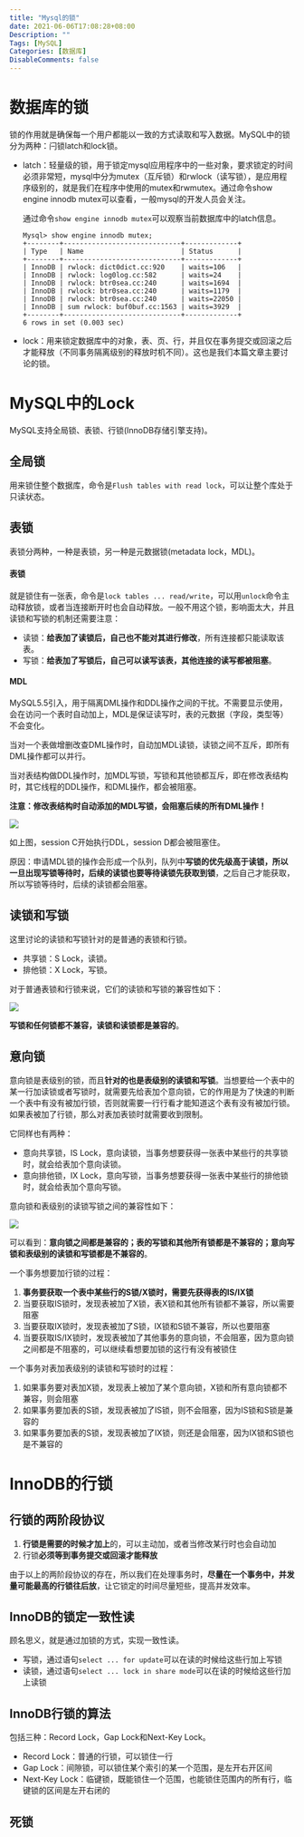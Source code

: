 ```yaml
---
title: "Mysql的锁"
date: 2021-06-06T17:08:28+08:00
Description: ""
Tags: [MySQL]
Categories: [数据库]
DisableComments: false
---
```


# 数据库的锁

锁的作用就是确保每一个用户都能以一致的方式读取和写入数据。MySQL中的锁分为两种：闩锁latch和lock锁。

- latch：轻量级的锁，用于锁定mysql应用程序中的一些对象，要求锁定的时间必须非常短，mysql中分为mutex（互斥锁）和rwlock（读写锁），是应用程序级别的，就是我们在程序中使用的mutex和rwmutex。通过命令show engine innodb mutex可以查看，一般mysql的开发人员会关注。

  通过命令`show engine innodb mutex`可以观察当前数据库中的latch信息。

  ```mysql
  Mysql> show engine innodb mutex;
  +--------+-----------------------------+-------------+
  | Type   | Name                        | Status      |
  +--------+-----------------------------+-------------+
  | InnoDB | rwlock: dict0dict.cc:920    | waits=106   |
  | InnoDB | rwlock: log0log.cc:582      | waits=24    |
  | InnoDB | rwlock: btr0sea.cc:240      | waits=1694  |
  | InnoDB | rwlock: btr0sea.cc:240      | waits=1179  |
  | InnoDB | rwlock: btr0sea.cc:240      | waits=22050 |
  | InnoDB | sum rwlock: buf0buf.cc:1563 | waits=3929  |
  +--------+-----------------------------+-------------+
  6 rows in set (0.003 sec)
  ```

- lock：用来锁定数据库中的对象，表、页、行，并且仅在事务提交或回滚之后才能释放（不同事务隔离级别的释放时机不同）。这也是我们本篇文章主要讨论的锁。



# MySQL中的Lock

MySQL支持全局锁、表锁、行锁(InnoDB存储引擎支持)。

## 全局锁

用来锁住整个数据库，命令是`Flush tables with read lock`，可以让整个库处于只读状态。

## 表锁

表锁分两种，一种是表锁，另一种是元数据锁(metadata lock，MDL)。

#### 表锁

就是锁住有一张表，命令是`lock tables ... read/write`，可以用`unlock`命令主动释放锁，或者当连接断开时也会自动释放。一般不用这个锁，影响面太大，并且读锁和写锁的机制还需要注意：

- 读锁：**给表加了读锁后，自己也不能对其进行修改**，所有连接都只能读取该表。
- 写锁：**给表加了写锁后，自己可以读写该表，其他连接的读写都被阻塞**。

#### MDL

MySQL5.5引入，用于隔离DML操作和DDL操作之间的干扰。不需要显示使用，会在访问一个表时自动加上，MDL是保证读写时，表的元数据（字段，类型等）不会变化。

当对一个表做增删改查DML操作时，自动加MDL读锁，读锁之间不互斥，即所有DML操作都可以并行。

当对表结构做DDL操作时，加MDL写锁，写锁和其他锁都互斥，即在修改表结构时，其它线程的DDL操作，和DML操作，都会被阻塞。

**注意：修改表结构时自动添加的MDL写锁，会阻塞后续的所有DML操作！**

![](/images/lock/mdl.png)

如上图，session C开始执行DDL，session D都会被阻塞住。

原因：申请MDL锁的操作会形成一个队列，队列中**写锁的优先级高于读锁，所以一旦出现写锁等待时，后续的读锁也要等待读锁先获取到锁**，之后自己才能获取，所以写锁等待时，后续的读锁都会阻塞。

## 读锁和写锁

这里讨论的读锁和写锁针对的是普通的表锁和行锁。

- 共享锁：S Lock，读锁。
- 排他锁：X Lock，写锁。

对于普通表锁和行锁来说，它们的读锁和写锁的兼容性如下：

![](/images/lock/SX.png)

**写锁和任何锁都不兼容，读锁和读锁都是兼容的**。

## 意向锁

意向锁是表级别的锁，而且**针对的也是表级别的读锁和写锁**。当想要给一个表中的某一行加读锁或者写锁时，就需要先给表加个意向锁，它的作用是为了快速的判断一个表中有没有被加行锁，否则就需要一行行看才能知道这个表有没有被加行锁。如果表被加了行锁，那么对表加表锁时就需要收到限制。

它同样也有两种：

- 意向共享锁，IS Lock，意向读锁，当事务想要获得一张表中某些行的共享锁时，就会给表加个意向读锁。
- 意向排他锁，IX Lock，意向写锁，当事务想要获得一张表中某些行的排他锁时，就会给表加个意向写锁。

意向锁和表级别的读锁写锁之间的兼容性如下：

![](/images/lock/ISIX.png)

可以看到：**意向锁之间都是兼容的；表的写锁和其他所有锁都是不兼容的；意向写锁和表级别的读锁和写锁都是不兼容的**。

一个事务想要加行锁的过程：

1. **事务要获取一个表中某些行的S锁/X锁时，需要先获得表的IS/IX锁**
2. 当要获取IS锁时，发现表被加了X锁，表X锁和其他所有锁都不兼容，所以需要阻塞
3. 当要获取IX锁时，发现表被加了S锁，IX锁和S锁不兼容，所以也要阻塞
4. 当要获取IS/IX锁时，发现表被加了其他事务的意向锁，不会阻塞，因为意向锁之间都是不阻塞的，可以继续看想要加锁的这行有没有被锁住

一个事务对表加表级别的读锁和写锁时的过程：

1. 如果事务要对表加X锁，发现表上被加了某个意向锁，X锁和所有意向锁都不兼容，则会阻塞
2. 如果事务要加表的S锁，发现表被加了IS锁，则不会阻塞，因为IS锁和S锁是兼容的
3. 如果事务要加表的S锁，发现表被加了IX锁，则还是会阻塞，因为IX锁和S锁也是不兼容的

# InnoDB的行锁

## 行锁的两阶段协议

1. **行锁是需要的时候才加上**的，可以主动加，或者当修改某行时也会自动加
2. 行锁**必须等到事务提交或回滚才能释放**

由于以上的两阶段协议的存在，所以我们在处理事务时，**尽量在一个事务中，并发量可能最高的行锁往后放**，让它锁定的时间尽量短些，提高并发效率。

## InnoDB的锁定一致性读

顾名思义，就是通过加锁的方式，实现一致性读。

- 写锁，通过语句`select ... for update`可以在读的时候给这些行加上写锁
- 读锁，通过语句`select ... lock in share mode`可以在读的时候给这些行加上读锁

## InnoDB行锁的算法

包括三种：Record Lock，Gap Lock和Next-Key Lock。

- Record Lock：普通的行锁，可以锁住一行
- Gap Lock：间隙锁，可以锁住某个索引的某一个范围，是左开右开区间
- Next-Key Lock：临键锁，既能锁住一个范围，也能锁住范围内的所有行，临键锁的区间是左开右闭的

## 死锁

